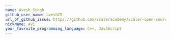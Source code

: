 ```yaml
---
name: Avesh_Singh
github_user_name: aveshCS
url_of_github_issue: https://github.com/scaleracademy/scaler-open-source-september-challenge/issues/375
nickName: Avi
your_favroite_programming_language: C++, JavaScript
---
```

